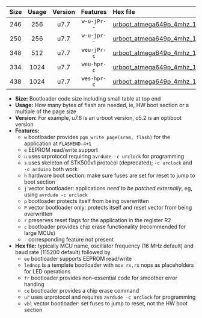 |Size|Usage|Version|Features|Hex file|
|:-:|:-:|:-:|:-:|:--|
|246|256|u7.7|`w-u-jPr--`|[urboot_atmega649p_4mhz_19200bps_lednop_ur_vbl.hex](https://raw.githubusercontent.com/stefanrueger/urboot.hex/main/mcus/atmega649p/fcpu_4mhz/19200_bps/urboot_atmega649p_4mhz_19200bps_lednop_ur_vbl.hex)|
|250|256|u7.7|`w-u-jpr--`|[urboot_atmega649p_4mhz_19200bps_lednop_fr_ur_vbl.hex](https://raw.githubusercontent.com/stefanrueger/urboot.hex/main/mcus/atmega649p/fcpu_4mhz/19200_bps/urboot_atmega649p_4mhz_19200bps_lednop_fr_ur_vbl.hex)|
|348|512|u7.7|`weu-jPr-c`|[urboot_atmega649p_4mhz_19200bps_ee_lednop_fr_ce_ur_vbl.hex](https://raw.githubusercontent.com/stefanrueger/urboot.hex/main/mcus/atmega649p/fcpu_4mhz/19200_bps/urboot_atmega649p_4mhz_19200bps_ee_lednop_fr_ce_ur_vbl.hex)|
|334|1024|u7.7|`weu-hpr-c`|[urboot_atmega649p_4mhz_19200bps_ee_lednop_fr_ce_ur.hex](https://raw.githubusercontent.com/stefanrueger/urboot.hex/main/mcus/atmega649p/fcpu_4mhz/19200_bps/urboot_atmega649p_4mhz_19200bps_ee_lednop_fr_ce_ur.hex)|
|438|1024|u7.7|`wes-hpr-c`|[urboot_atmega649p_4mhz_19200bps_ee_lednop_fr_ce.hex](https://raw.githubusercontent.com/stefanrueger/urboot.hex/main/mcus/atmega649p/fcpu_4mhz/19200_bps/urboot_atmega649p_4mhz_19200bps_ee_lednop_fr_ce.hex)|

- **Size:** Bootloader code size including small table at top end
- **Usage:** How many bytes of flash are needed, ie, HW boot section or a multiple of the page size
- **Version:** For example, u7.6 is an urboot version, o5.2 is an optiboot version
- **Features:**
  + `w` bootloader provides `pgm_write_page(sram, flash)` for the application at `FLASHEND-4+1`
  + `e` EEPROM read/write support
  + `u` uses urprotocol requiring `avrdude -c urclock` for programming
  + `s` uses skeleton of STK500v1 protocol (deprecated); `-c urclock` and `-c arduino` both work
  + `h` hardware boot section: make sure fuses are set for reset to jump to boot section
  + `j` vector bootloader: applications *need to be patched externally*, eg, using `avrdude -c urclock`
  + `p` bootloader protects itself from being overwritten
  + `P` vector bootloader only: protects itself and reset vector from being overwritten
  + `r` preserves reset flags for the application in the register R2
  + `c` bootloader provides chip erase functionality (recommended for large MCUs)
  + `-` corresponding feature not present
- **Hex file:** typically MCU name, oscillator frequency (16 MHz default) and baud rate (115200 default) followed by
  + `ee` bootloader supports EEPROM read/write
  + `lednop` is a template bootloader with `mov rx,rx` nops as placeholders for LED operations
  + `fr` bootloader provides non-essential code for smoother error handing
  + `ce` bootloader provides a chip erase command
  + `ur` uses urprotocol and requires `avrdude -c urclock` for programming
  + `vbl` vector bootloader: set fuses to jump to reset, not the HW boot section
